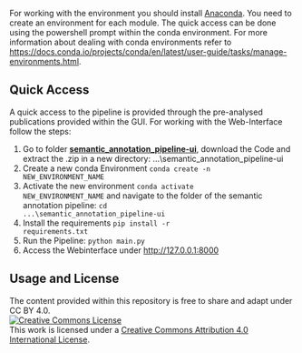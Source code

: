 
For working with the environment you should install [Anaconda](https://www.anaconda.com/products/individual). You need to create an environment for each module. The quick access can be done using the powershell prompt within the conda environment. For more information about dealing with conda environments refer to https://docs.conda.io/projects/conda/en/latest/user-guide/tasks/manage-environments.html.

## Quick Access

A quick access to the pipeline is provided through the pre-analysed publications provided within the GUI. For working with the Web-Interface follow the steps:

1. Go to folder **[semantic_annotation_pipeline-ui](https://github.com/ReneDorsch/semantic_annotation_pipeline-ui.git)**, download the Code and extract the .zip in a new directory: ...\semantic_annotation_pipeline-ui
2. Create a new conda Environment <code>conda create -n NEW_ENVIRONMENT_NAME</code>
3. Activate the new environment <code>conda activate NEW_ENVIRONMENT_NAME</code> and navigate to the folder of the semantic annotation pipeline: <code>cd ...\semantic_annotation_pipeline-ui</code>
4. Install the requirements <code>pip install -r requirements.txt</code>
5. Run the Pipeline: <code>python main.py </code>
6. Access the Webinterface under http://127.0.0.1:8000

## Usage and License

The content provided within this repository is free to share and adapt under CC BY 4.0.  
<a rel="license" href="http://creativecommons.org/licenses/by/4.0/"><img alt="Creative Commons License" style="border-width:0" src="https://i.creativecommons.org/l/by/4.0/88x31.png" /></a><br />This work is licensed under a <a rel="license" href="http://creativecommons.org/licenses/by/4.0/">Creative Commons Attribution 4.0 International License</a>.
